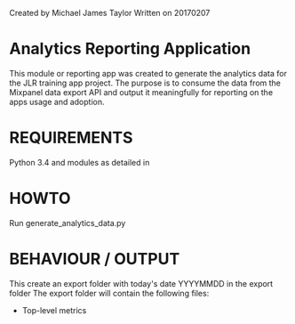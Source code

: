 Created by Michael James Taylor
Written on 20170207

# Analytics Reporting Application
This module or reporting app was created to generate the analytics data for the JLR training app project. The purpose is to consume the data from the Mixpanel data export API and output it meaningfully for reporting on the apps usage and adoption.

# REQUIREMENTS
Python 3.4 and modules as detailed in 

# HOWTO
Run generate_analytics_data.py

# BEHAVIOUR / OUTPUT
This create an export folder with today's date YYYYMMDD in the export folder
The export folder will contain the following files:

* Top-level metrics